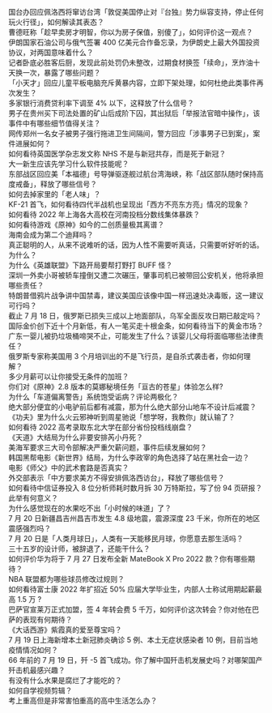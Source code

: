 国台办回应佩洛西将窜访台湾「敦促美国停止对『台独』势力纵容支持，停止任何玩火行径」，如何解读其表态？  
曹德旺称「趁早卖房才明智，你以为房子保值，别傻了」，如何评价这一观点？  
伊朗国家石油公司与俄气签署 400 亿美元合作备忘录，为伊朗史上最大外国投资协议，对两国意味着什么？  
记者卧底必胜客后厨，发现此前处罚仍未整改，过期食材换签「续命」，烹炸油十天换一次，暴露了哪些问题？  
「小天才」回应儿童平板电脑充斥黄暴内容，立即下架处理，如何杜绝此类事件再次发生？  
多家银行消费贷利率下调至 4% 以下，这释放了什么信号？  
男子在贵州买下司法处置的矿山后成阶下囚，其出狱后「举报法官暗中操作」，该事件中有哪些细节值得关注？  
网传郑州一名女子被男子强行拖进卫生间隔间，警方回应「涉事男子已到案」，案件进展如何？  
如何看待英国医学杂志发文称 NHS 不是与新冠共存，而是死于新冠？  
大一新生应该先学习什么软件技能呢？  
东部战区回应美「本福德」号导弹驱逐舰过航台湾海峡，称「战区部队随时保持高度戒备」，释放了哪些信号？  
如何去掉家里的「老人味」？  
KF-21 首飞，如何看待四代半战机也呈现出「西方不亮东方亮」情况的现象？  
如何看待 2022 年上海各大高校在河南投档分数线集体暴跌？  
如何看待游戏《原神》如今的二创质量极其离谱？  
海南会成为第二个迪拜吗？  
真正聪明的人，从来不说难听的话，因为人性不需要听真话，只需要听好听的话。为什么？  
为什么《英雄联盟》下路开局要帮打野打 BUFF 怪？  
深圳一外卖小哥被轿车撞倒又遭二次碾压，肇事司机已被带回公安机关，他将承担哪些责任？  
特朗普借鸦片战争讲中国禁毒，建议美国应该像中国一样迅速处决毒贩，这一建议可行吗？  
截止 7 月 18 日，俄罗斯已损失三成以上地面部队，乌军全面反攻日期已敲定吗？  
国际金价创下近十个月新低，有人一笔买走十根金条，如何看待当下的黄金市场？  
广东一婴儿被扔垃圾桶啼哭不止，可能发生了什么？该婴儿父母将面临哪些法律责任？  
俄罗斯专家称美国用 3 个月培训出的不是飞行员，是自杀式袭击者，你如何理解？  
多少月薪可以让你接受无条件的加班？  
你们对《原神》2.8 版本的莫娜秘境任务「亘古的苍星」体验怎么样?  
为什么「车道偏离警告」系统饱受诟病？评论两极化？  
绝大部分便宜的小电驴前后都有减震，那为什么绝大部分山地车不设计后减震？  
《功夫》里为什么火云邪神听到周星驰说「想学呀，我教你」就认输了？  
如何看待 2022 高考录取东北大学在部分省份投档线崩盘？  
《天道》大结局为什么非要安排芮小丹死？  
美海军要求三大司令部解决严重欠薪问题，事件后续发展如何？  
韩国黑帮电影《新世界》结局，为什么李政宰的角色选择了站在黑社会一边？  
电影《师父》中的武术套路是否真实？  
外交部表示「中方要求美方不得安排佩洛西访台」，释放了哪些信号？  
如何看待中信证券投入 8 位分析师耗时数月拆 30 万特斯拉，写了份 94 页研报？ 此举有何意义？  
为什么感觉现在的水果吃不出「小时候的味道」了？  
7 月 20 日新疆昌吉州昌吉市发生 4.8 级地震，震源深度 23 千米，你所在的地区震感强烈吗？  
7 月 20 日是「人类月球日」，人类有一天能移民月球，你愿意去那生活吗？  
三十五岁的设计师，被辞退了，还能干什么？  
如何评价华为将于 7 月 27 日发布全新 MateBook X Pro 2022 款？你有哪些期待？  
NBA 联盟都为哪些球员修改过规则？  
如何看待富士康 2022 年扩招近 50% 应届大学毕业生，内部人士称试用期起薪最高 1.5 万 ?  
巴萨官宣莱万正式加盟，签 4 年转会费 5 千万，如何评价这次转会？你对他在巴萨的表现有何期待？  
《大话西游》紫霞真的爱至尊宝吗？  
7 月 19 日上海新增本土新冠肺炎确诊 5 例、本土无症状感染者 10 例，目前当地疫情情况如何？  
66 年前的 7 月 19 日，歼 -5 首飞成功。你了解中国歼击机发展史吗？对哪架国产歼击机最感兴趣？  
有没有什么水果是腐烂了才能吃的？  
如何自学视频剪辑？  
考上重高但是非常害怕重高的高中生活怎么办？  
